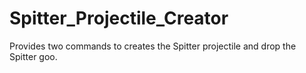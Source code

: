 # Spitter_Projectile_Creator
Provides two commands to creates the Spitter projectile and drop the Spitter goo.
